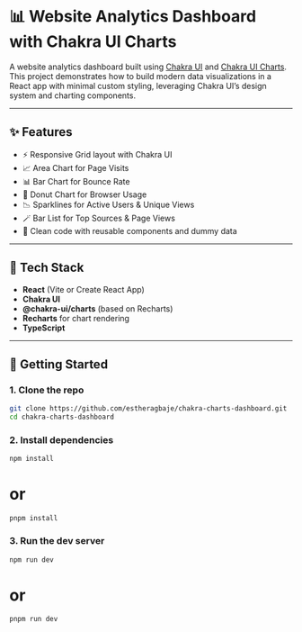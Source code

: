 # 📊 Website Analytics Dashboard with Chakra UI Charts

A website analytics dashboard built using [Chakra UI](https://chakra-ui.com/) and [Chakra UI Charts](https://chakra-ui.com/charts). This project demonstrates how to build modern data visualizations in a React app with minimal custom styling, leveraging Chakra UI’s design system and charting components.

---

## ✨ Features

- ⚡️ Responsive Grid layout with Chakra UI
- 📈 Area Chart for Page Visits
- 📊 Bar Chart for Bounce Rate
- 🍩 Donut Chart for Browser Usage
- 📉 Sparklines for Active Users & Unique Views
- 🪄 Bar List for Top Sources & Page Views
- 🧠 Clean code with reusable components and dummy data

---

## 🧰 Tech Stack

- **React** (Vite or Create React App)
- **Chakra UI**
- **@chakra-ui/charts** (based on Recharts)
- **Recharts** for chart rendering
- **TypeScript**

---

## 🚀 Getting Started

### 1. Clone the repo

```bash
git clone https://github.com/estheragbaje/chakra-charts-dashboard.git
cd chakra-charts-dashboard
```

### 2. Install dependencies

`npm install`

# or

`pnpm install`

### 3. Run the dev server

`npm run dev`

# or

`pnpm run dev`
